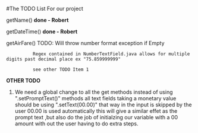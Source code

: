 #The TODO List For our project 


getName() <strong>done - Robert</strong>

getDateTime() <strong>done - Robert</strong>

getAirFare() TODO: 
              Will throw number format exception if Empty
                   
              Regex contained in NumberTextField.java allows for multiple digits past decimal place ex "75.859999999"
              
              see other TODO Item 1


              

              
<strong>OTHER TODO</strong>                

1) We need a global change to all the get methods instead of using  ".setPromptText()" methods
 all text fields taking a monetary value should be using ".setText(00.00)" that way in the input
is skipped by the user 00.00 is used automatically this will give a similar effet as the prompt
text ,but also do the job of initialzing our variable with a 00 amount with out the user having to do
extra steps.
